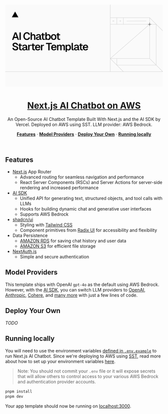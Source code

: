 <a href="https://chat.vercel.ai/">
  <img alt="Next.js 14 and App Router-ready AI chatbot." src="app/(chat)/opengraph-image.png">
  <h1 align="center">Next.js AI Chatbot on AWS</h1>
</a>

<p align="center">
  An Open-Source AI Chatbot Template Built With Next.js and the AI SDK by Vercel. Deployed on AWS using SST. LLM provider: AWS Bedrock.
</p>

<p align="center">
  <a href="#features"><strong>Features</strong></a> ·
  <a href="#model-providers"><strong>Model Providers</strong></a> ·
  <a href="#deploy-your-own"><strong>Deploy Your Own</strong></a> ·
  <a href="#running-locally"><strong>Running locally</strong></a>
</p>
<br/>

## Features

- [Next.js](https://nextjs.org) App Router
  - Advanced routing for seamless navigation and performance
  - React Server Components (RSCs) and Server Actions for server-side rendering and increased performance
- [AI SDK](https://sdk.vercel.ai/docs)
  - Unified API for generating text, structured objects, and tool calls with LLMs
  - Hooks for building dynamic chat and generative user interfaces
  - Supports AWS Bedrock
- [shadcn/ui](https://ui.shadcn.com)
  - Styling with [Tailwind CSS](https://tailwindcss.com)
  - Component primitives from [Radix UI](https://radix-ui.com) for accessibility and flexibility
- Data Persistence
  - [AMAZON RDS](https://aws.amazon.com/rds/) for saving chat history and user data
  - [AMAZON S3](https://aws.amazon.com/s3/) for efficient file storage
- [NextAuth.js](https://github.com/nextauthjs/next-auth)
  - Simple and secure authentication

## Model Providers

This template ships with OpenAI `gpt-4o` as the default using AWS Bedrock. However, with the [AI SDK](https://sdk.vercel.ai/docs), you can switch LLM providers to [OpenAI](https://openai.com), [Anthropic](https://anthropic.com), [Cohere](https://cohere.com/), and [many more](https://sdk.vercel.ai/providers/ai-sdk-providers) with just a few lines of code.

## Deploy Your Own

_TODO_

## Running locally

You will need to use the environment variables [defined in `.env.example`](.env.example) to run Next.js AI Chatbot. Since we're deploying to AWS using [SST](https://sst.dev/), read more about how to set up your environment variables [here](https://sst.dev/docs/environment-variables).

> Note: You should not commit your `.env` file or it will expose secrets that will allow others to control access to your various AWS Bedrock and authentication provider accounts.

```bash
pnpm install
pnpm dev
```

Your app template should now be running on [localhost:3000](http://localhost:3000/).

